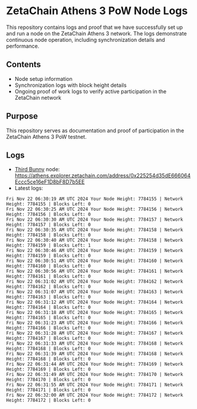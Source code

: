 # ZetaChain Athens 3 PoW Node Logs
This repository contains logs and proof that we have successfully set up and run a node on the ZetaChain Athens 3 network. The logs demonstrate continuous node operation, including synchronization details and performance.

## Contents
- Node setup information
- Synchronization logs with block height details
- Ongoing proof of work logs to verify active participation in the ZetaChain network

## Purpose
This repository serves as documentation and proof of participation in the ZetaChain Athens 3 PoW testnet.

## Logs

- [Third Bunny](https://thirdbunny.xyz/) node: https://athens.explorer.zetachain.com/address/0x225254d35dE666064Eccc5ce16eF1D8bF8D7b5EE
- Latest logs:
```
Fri Nov 22 06:30:19 AM UTC 2024 Your Node Height: 7784155 | Network Height: 7784155 | Blocks Left: 0
Fri Nov 22 06:30:25 AM UTC 2024 Your Node Height: 7784156 | Network Height: 7784156 | Blocks Left: 0
Fri Nov 22 06:30:30 AM UTC 2024 Your Node Height: 7784157 | Network Height: 7784157 | Blocks Left: 0
Fri Nov 22 06:30:35 AM UTC 2024 Your Node Height: 7784158 | Network Height: 7784158 | Blocks Left: 0
Fri Nov 22 06:30:40 AM UTC 2024 Your Node Height: 7784158 | Network Height: 7784159 | Blocks Left: 1
Fri Nov 22 06:30:46 AM UTC 2024 Your Node Height: 7784159 | Network Height: 7784159 | Blocks Left: 0
Fri Nov 22 06:30:51 AM UTC 2024 Your Node Height: 7784160 | Network Height: 7784160 | Blocks Left: 0
Fri Nov 22 06:30:56 AM UTC 2024 Your Node Height: 7784161 | Network Height: 7784161 | Blocks Left: 0
Fri Nov 22 06:31:02 AM UTC 2024 Your Node Height: 7784162 | Network Height: 7784162 | Blocks Left: 0
Fri Nov 22 06:31:07 AM UTC 2024 Your Node Height: 7784163 | Network Height: 7784163 | Blocks Left: 0
Fri Nov 22 06:31:12 AM UTC 2024 Your Node Height: 7784164 | Network Height: 7784164 | Blocks Left: 0
Fri Nov 22 06:31:18 AM UTC 2024 Your Node Height: 7784165 | Network Height: 7784165 | Blocks Left: 0
Fri Nov 22 06:31:23 AM UTC 2024 Your Node Height: 7784166 | Network Height: 7784166 | Blocks Left: 0
Fri Nov 22 06:31:28 AM UTC 2024 Your Node Height: 7784167 | Network Height: 7784167 | Blocks Left: 0
Fri Nov 22 06:31:33 AM UTC 2024 Your Node Height: 7784168 | Network Height: 7784168 | Blocks Left: 0
Fri Nov 22 06:31:39 AM UTC 2024 Your Node Height: 7784168 | Network Height: 7784168 | Blocks Left: 0
Fri Nov 22 06:31:44 AM UTC 2024 Your Node Height: 7784169 | Network Height: 7784169 | Blocks Left: 0
Fri Nov 22 06:31:49 AM UTC 2024 Your Node Height: 7784170 | Network Height: 7784170 | Blocks Left: 0
Fri Nov 22 06:31:55 AM UTC 2024 Your Node Height: 7784171 | Network Height: 7784171 | Blocks Left: 0
Fri Nov 22 06:32:00 AM UTC 2024 Your Node Height: 7784172 | Network Height: 7784172 | Blocks Left: 0
```

